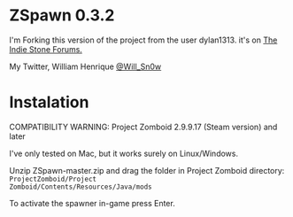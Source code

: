 ZSpawn 0.3.2
====== 

I'm Forking this version of the project from the user dylan1313. it's on <a href="http://theindiestone.com/forums/index.php/topic/1522-zspawn/" target="_blank">The Indie Stone Forums.</a>

My Twitter, William Henrique <a href="https://twitter.com/Will_Sn0w" target="_blank">@Will_Sn0w</a>

Instalation
===========

COMPATIBILITY WARNING: Project Zomboid 2.9.9.17 (Steam version) and later

I've only tested on Mac, but it works surely on Linux/Windows.

Unzip ZSpawn-master.zip and drag the folder in Project Zomboid directory: <code>ProjectZomboid/Project Zomboid/Contents/Resources/Java/mods</code>

To activate the spawner in-game press Enter.
